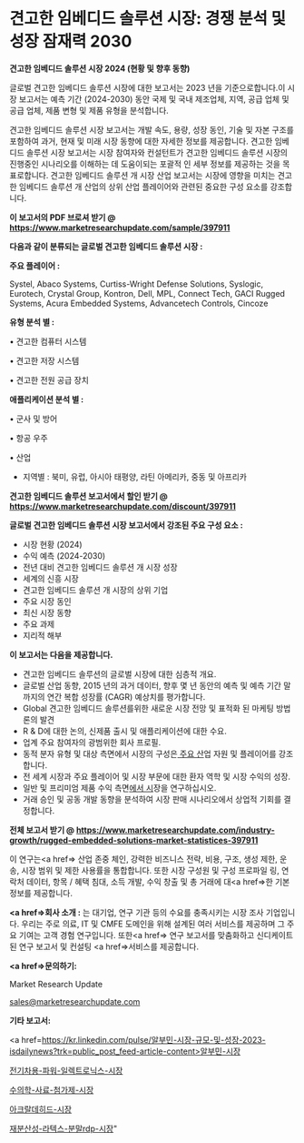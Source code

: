 

# 견고한 임베디드 솔루션 시장: 경쟁 분석 및 성장 잠재력 2030

<strong>견고한 임베디드 솔루션 시장 2024 (현황 및 향후 동향)</strong>

글로벌 견고한 임베디드 솔루션 시장에 대한 보고서는 2023 년을 기준으로합니다.이 시장 보고서는 예측 기간 (2024-2030) 동안 국제 및 국내 제조업체, 지역, 공급 업체 및 공급 업체, 제품 변형 및 제품 유형을 분석합니다.

견고한 임베디드 솔루션 시장 보고서는 개발 속도, 용량, 성장 동인, 기술 및 자본 구조를 포함하여 과거, 현재 및 미래 시장 동향에 대한 자세한 정보를 제공합니다. 견고한 임베디드 솔루션 시장 보고서는 시장 참여자와 컨설턴트가 견고한 임베디드 솔루션 시장의 진행중인 시나리오를 이해하는 데 도움이되는 포괄적 인 세부 정보를 제공하는 것을 목표로합니다. 견고한 임베디드 솔루션 개 시장 산업 보고서는 시장에 영향을 미치는 견고한 임베디드 솔루션 개 산업의 상위 산업 플레이어와 관련된 중요한 구성 요소를 강조합니다.



<strong>이 보고서의 PDF 브로셔 받기 @ <a href=https://www.marketresearchupdate.com/sample/397911>https://www.marketresearchupdate.com/sample/397911</a></strong>



<strong>다음과 같이 분류되는 글로벌 견고한 임베디드 솔루션 시장 :</strong>



<strong>주요 플레이어 :</strong>

Systel, Abaco Systems, Curtiss-Wright Defense Solutions, Syslogic, Eurotech, Crystal Group, Kontron, Dell, MPL, Connect Tech, GACI Rugged Systems, Acura Embedded Systems, Advancetech Controls, Cincoze



<strong>유형 분석 별 :</strong>

• 견고한 컴퓨터 시스템

• 견고한 저장 시스템

• 견고한 전원 공급 장치



<strong>애플리케이션 분석 별 :</strong>

• 군사 및 방어

• 항공 우주

• 산업

<ul>
  <li>지역별 : 북미, 유럽, 아시아 태평양, 라틴 아메리카, 중동 및 아프리카</li>
</ul>


<strong>견고한 임베디드 솔루션 보고서에서 할인 받기 @ <a href=https://www.marketresearchupdate.com/discount/397911>https://www.marketresearchupdate.com/discount/397911</a></strong>



<strong>글로벌 견고한 임베디드 솔루션 시장 보고서에서 강조된 주요 구성 요소 :</strong>
<ul>
  <li>시장 현황 (2024)</li>
  <li>수익 예측 (2024-2030)</li>
  <li>전년 대비 견고한 임베디드 솔루션 개 시장 성장</li>
  <li>세계의 신흥 시장</li>
  <li>견고한 임베디드 솔루션 개 시장의 상위 기업</li>
  <li>주요 시장 동인</li>
  <li>최신 시장 동향</li>
  <li>주요 과제</li>
  <li>지리적 해부</li>
</ul>


<strong>이 보고서는 다음을 제공합니다.</strong>
<ul>
  <li>견고한 임베디드 솔루션의 글로벌 시장에 대한 심층적 개요.</li>
  <li>글로벌 산업 동향, 2015 년의 과거 데이터, 향후 몇 년 동안의 예측 및 예측 기간 말까지의 연간 복합 성장률 (CAGR) 예상치를 평가합니다.</li>
  <li>Global 견고한 임베디드 솔루션를위한 새로운 시장 전망 및 표적화 된 마케팅 방법론의 발견</li>
  <li>R &amp; D에 대한 논의, 신제품 출시 및 애플리케이션에 대한 수요.</li>
  <li>업계 주요 참여자의 광범위한 회사 프로필.</li>
  <li>동적 분자 유형 및 대상 측면에서 시장의 구성은<a href=> 주요 산</a>업 자원 및 플레이어를 강조합니다.</li>
  <li>전 세계 시장과 주요 플레이어 및 시장 부문에 대한 환자 역학 및 시장 수익의 성장.</li>
  <li>일반 및 프리미엄 제품 수익 측면<a href=>에서 시</a>장을 연구하십시오.</li>
  <li>거래 승인 및 공동 개발 동향을 분석하여 시장 판매 시나리오에서 상업적 기회를 결정합니다.</li>
</ul>



<strong>전체 보고서 받기 @ <a href=https://www.marketresearchupdate.com/industry-growth/rugged-embedded-solutions-market-statistices-397911>https://www.marketresearchupdate.com/industry-growth/rugged-embedded-solutions-market-statistices-397911</a></strong>

이 연구는<a href=> 산업 존중</a> 체인, 강력한 비즈니스 전략, 비용, 구조, 생성 제한, 운송, 시장 범위 및 제한 사용률을 통합합니다. 또한 시장 구성원 및 구성 프로파일 링, 연락처 데이터, 항목 / 혜택 침대, 소득 개발, 수익 창출 및 총 거래에 대<a href=>한 기본 </a>정보를 제공합니다.



<strong><a href=>회사 소</a>개 :</strong>
는 대기업, 연구 기관 등의 수요를 충족시키는 시장 조사 기업입니다. 우리는 주로 의료, IT 및 CMFE 도메인을 위해 설계된 여러 서비스를 제공하며 그 주요 기여는 고객 경험 연구입니다. 또한<a href=> 연구 보</a>고서를 맞춤화하고 신디케이트 된 연구 보고서 및 컨설팅 <a href=>서비스</a>를 제공합니다.



<strong><a href=>문의하기:</a></strong>

Market Research Update

sales@marketresearchupdate.com



<strong>기타 보고서:</strong>

<a href=https://kr.linkedin.com/pulse/알부민-시장-규모-및-성장-2023-isdailynews?trk=public_post_feed-article-content>알부민-시장</a>

<a href=https://www.linkedin.com/pulse/전기차용-파워-일렉트로닉스-시장-경쟁-분석-및-성장-잠재력-2029-c39yf/>전기차용-파워-일렉트로닉스-시장</a>

<a href=https://www.linkedin.com/pulse/수의학-사료-첨가제-시장-현재-및-미래-성장-2029-market-matrix-musings-analysis-p2pef/>수의학-사료-첨가제-시장</a>

<a href=https://www.linkedin.com/pulse/아크랄데히드-시장-현재-및-미래-성장-2029-data-dive-diaries-24-analysis-xmq1f/>아크랄데히드-시장</a>

<a href=https://www.linkedin.com/pulse/재분산성-라텍스-분말rdp-시장-세분화-연구-및-목표-고객2030년-z5wrc/>재분산성-라텍스-분말rdp-시장</a>"
